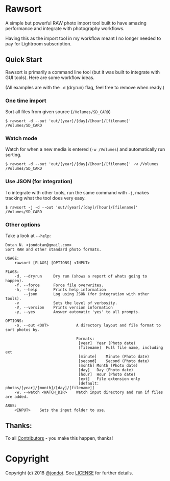 # Rawsort

A simple but powerful RAW photo import tool built to have amazing performance and integrate with photography workflows.

Having this as the import tool in my workflow meant I no longer needed to pay for Lightroom subscription.


## Quick Start

Rawsort is primarily a command line tool (but it was built to integrate with GUI tools). Here are some workflow ideas.


(All examples are with the `-d` (dryrun) flag, feel free to remove when ready.)

### One time import

Sort all files from given source (`/Volumes/SD_CARD`)

```
$ rawsort -d --out 'out/[year]/[day]/[hour]/[filename]' /Volumes/SD_CARD
```

### Watch mode

Watch for when a new media is entered (`-w /Volumes`) and automatically run sorting.

```
$ rawsort -d --out 'out/[year]/[day]/[hour]/[filename]' -w /Volumes /Volumes/SD_CARD
```

### Use JSON (for integration)

To integrate with other tools, run the same command with `-j`, makes tracking what the tool does very easy.

```
$ rawsort -j -d --out 'out/[year]/[day]/[hour]/[filename]' /Volumes/SD_CARD
```

### Other options

Take a look at `--help`:

```
Dotan N. <jondotan@gmail.com>
Sort RAW and other standard photo formats.

USAGE:
    rawsort [FLAGS] [OPTIONS] <INPUT>

FLAGS:
    -d, --dryrun     Dry run (shows a report of whats going to happen).
    -f, --force      Force file overwrites.
    -h, --help       Prints help information
        --json       Log using JSON (for integration with other tools).
    -v               Sets the level of verbosity.
    -V, --version    Prints version information
    -y, --yes        Answer automatic 'yes' to all prompts.

OPTIONS:
    -o, --out <OUT>            A directory layout and file format to sort photos by.

                               Formats:
                               	[year]	Year (Photo date)
                               	[filename]	Full file name, including ext
                               	[minute]	Minute (Photo date)
                               	[second]	Second (Photo date)
                               	[month]	Month (Photo date)
                               	[day]	Day (Photo date)
                               	[hour]	Hour (Photo date)
                               	[ext]	File extension only
                                [default: photos/[year]/[month]/[day]/[filename]]
    -w, --watch <WATCH_DIR>    Watch input directory and run if files are added.

ARGS:
    <INPUT>    Sets the input folder to use.

```

## Thanks:

To all [Contributors](https://github.com/jondot/rawsort/graphs/contributors) - you make this happen, thanks!

# Copyright

Copyright (c) 2018 [@jondot](http://twitter.com/jondot). See [LICENSE](LICENSE.txt) for further details.